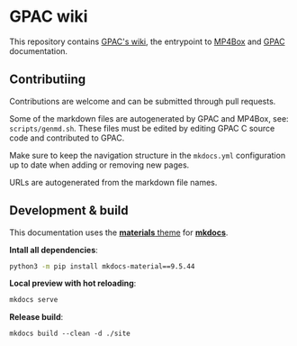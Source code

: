 # GPAC wiki

This repository contains [GPAC's wiki](https://wiki.gpac.io), the entrypoint to [MP4Box](https://wiki.gpac.io/MP4Box) and [GPAC](https://wiki.gpac.io/Filters) documentation.


## Contributiing

Contributions are welcome and can be submitted through pull requests.

Some of the markdown files are autogenerated by GPAC and MP4Box, see: `scripts/genmd.sh`. These files must be edited by editing GPAC C source code and contributed to GPAC.


Make sure to keep the navigation structure in the `mkdocs.yml` configuration up to date when adding or removing new pages.


URLs are autogenerated from the markdown file names.



## Development & build

This documentation uses the [**materials** theme](https://squidfunk.github.io/mkdocs-material/) for [**mkdocs**](https://www.mkdocs.org/).

**Intall all dependencies**:
```bash
python3 -m pip install mkdocs-material==9.5.44
```

**Local preview with hot reloading**:
```bash
mkdocs serve
```

**Release build**:

```
mkdocs build --clean -d ./site
```
